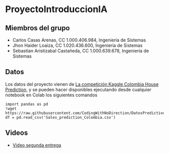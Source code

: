 # ProyectoIntroduccionIA

## Miembros del grupo
* Carlos Casas Arenas, CC 1.000.406.984, Ingeniería de Sistemas
* Jhon Haider Loaiza, CC 1.020.436.600, Ingeniería de Sistemas
* Sebastian Aristizabal Castañeda, CC 1.000.639.678, Ingeniería de Sistemas

## Datos
Los datos del proyecto vienen de [La competición Kaggle Colombia House Prediction](https://www.kaggle.com/datasets/danieleduardofajardo/colombia-house-prediction), y se pueden hacer disponibles ejecutando desde cualquier notebook en Colab los siguientes comandos

```
import pandas as pd
!wget https://raw.githubusercontent.com/CodingWithNoDirection/DatosPredictivos1/main/Sales_prediction_Colombia.csv
df = pd.read_csv('Sales_prediction_Colombia.csv')
```

## Videos
* [Video segunda entrega]()
